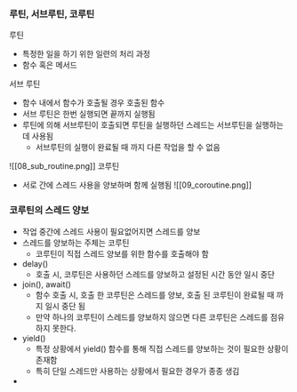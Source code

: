 ### 루틴, 서브루틴, 코루틴

루틴
- 특정한 일을 하기 위한 일련의 처리 과정
- 함수 혹은 메서드 

서브 루틴  
- 함수 내에서 함수가 호출될 경우 호출된 함수 
- 서브 루틴은 한번 실행되면 끝까지 실행됨
- 루틴에 의해 서브루틴이 호출되면 루틴을 실행하던 스레드는 서브루틴을 실행하는데 사용됨
	- 서브루틴의 실행이 완료될 때 까지 다른 작업을 할 수 없음

![[08_sub_routine.png]]
 코루틴
 - 서로 간에 스레드 사용을 양보하며 함께 실행됨
![[09_coroutine.png]]

### 코루틴의 스레드 양보 
- 작업 중간에 스레드 사용이 필요없어지면 스레드를 양보
- 스레드를 양보하는 주체는 코루틴 
	- 코루틴이 직접 스레드 양보를 위한 함수를 호출해야 함
- delay()
	- 호출 시, 코루틴은 사용하던 스레드를 양보하고 설정된 시간 동안 일시 중단
- join(), await()
	- 함수 호출 시, 호출 한 코루틴은 스레드를 양보, 호출 된 코루틴이 완료될 때 까지 일시 중단 됨
	- 만약 하나의 코루틴이 스레드를 양보하지 않으면 다른 코루틴은 스레드를 점유하지 못한다. 
- yield()
	- 특정 상황에서 yield() 함수를 통해 직접 스레드를 양보하는 것이 필요한 상황이 존재함
	- 특히 단일 스레드만 사용하는 상황에서 필요한 경우가 종종 생김
- 